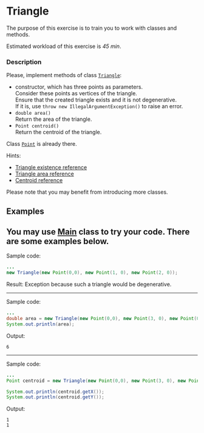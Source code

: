 # Triangle

The purpose of this exercise is to train you to work with classes and methods.

Estimated workload of this exercise is _45 min_.

### Description

Please, implement methods of class [`Triangle`](src/main/java/com/epam/rd/autotasks/triangle/Triangle.java):

* constructor, which has three points as parameters.\
  Consider these points as vertices of the triangle.\
  Ensure that the created triangle exists and it is not degenerative.\
  If it is, use `throw new IllegalArgumentException()` to raise an error.
* `double area()`\
  Return the area of the triangle.
* `Point centroid()`\
  Return the centroid of the triangle.

Class [`Point`](src/main/java/com/epam/rd/autotasks/triangle/Point.java) is already there.

Hints:
* [Triangle existence reference](https://en.wikipedia.org/wiki/Triangle#Existence_of_a_triangle)
* [Triangle area reference](https://en.wikipedia.org/wiki/Triangle#Computing_the_area_of_a_triangle)
* [Centroid reference](https://en.wikipedia.org/wiki/Centroid)

Please note that you may benefit from introducing more classes.
 
## Examples
You may use [Main](src/test/java/com/epam/rd/autotasks/triangle/Main.java) class to try your code.
There are some examples below.
---
Sample code:
```java
...
new Triangle(new Point(0,0), new Point(1, 0), new Point(2, 0));
```

Result: Exception because such a triangle would be degenerative.

---
Sample code:
```java
...
double area = new Triangle(new Point(0,0), new Point(3, 0), new Point(0, 4)).area();
System.out.println(area);
```

Output:

```
6
```

---
Sample code:
```java
...
Point centroid = new Triangle(new Point(0,0), new Point(3, 0), new Point(0, 3)).centroid();

System.out.println(centroid.getX());
System.out.println(centroid.getY());
```

Output:

```
1
1
```
